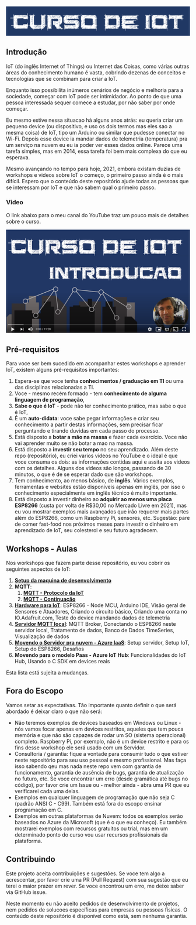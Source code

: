 ![curso](Imagens/banner.png)

## Introdução 
IoT (do inglês Internet of Things) ou Internet das Coisas, como várias outras áreas do conhecimento humano é vasta, cobrindo dezenas de conceitos e tecnologias que se combinam para criar a IoT.

Enquanto isso possibilita inúmeros cenários de negócio e melhoria para a sociedade, começar com IoT pode ser  intimidador. Ao ponto de que uma pessoa interessada sequer comece a estudar, por não saber por onde começar. 

Eu mesmo estive nessa situacao há alguns anos atrás: eu queria criar um pequeno device (ou dispositivo, e uso os dois termos mas eles sao a mesma coisa) de IoT, tipo um Arduino ou similar que pudesse conectar no Wi-Fi. Depois esse device ia mandar dados de telemetria (temperatura) pra um serviço na nuvem eu eu ia poder ver esses dados online. Parece uma tarefa simples, mas em 2014, essa tarefa foi bem mais complexa do que eu esperava. 

Mesmo avançando no tempo para hoje, 2021, embora existam duzias de workshops e videos sobre IoT o começo, o primeiro passo ainda é o mais difícil. Espero que o conteúdo deste repositório ajude todas as pessoas que se interessam por IoT e que não sabem qual o primeiro passo.

### Video

O link abaixo para o meu canal do YouTube traz um pouco mais de detalhes sobre o curso.

[![Setup](Imagens/intro.png)](https://youtu.be/ItrVKlmpxF0)

## Pré-requisitos

Para voce ser bem sucedido em acompanhar estes workshops e aprender IoT, existem alguns pré-requisitos importantes:

1. Espera-se que voce tenha **conhecimentos / graduação em TI** ou uma das disciplinas relacionadas a TI.
2. Voce - mesmo recém formado - tem **conhecimento de alguma linguagem de programação**,
3. **Sabe o que é IoT** - pode não ter conhecimento prático, mas sabe o que é IoT,
4. É um **auto-didata**: voce sabe pegar informações e criar seu conhecimento a partir destas informações, sem precisar ficar perguntando e tirando duvidas em cada passo do processo. 
5. Está disposto a **botar a mão na massa** e fazer cada exercício. Voce não vai aprender muito se não botar a mao na massa.
6. Está disposto a **investir seu tempo** no seu aprendizado. Além deste repo (repositório), eu criei varios videos no YouTube e o ideal é que voce consuma os dois: as informações contidas aqui e assita aos videos com os detalhes. Alguns dos videos são longos, passando de 30 minutos, o que é de se esperar dado que são workshops.
7. Tem conhecimento, ao menos básico, de **inglês**. Vários exemplos, ferramentas e websites estão disponíveis apenas em inglês, por isso o conhecimento especialmente em inglês técnico é muito importante.
8. Está disposto a investir dinheiro ao **adquirir ao menos uma placa ESP8266** (custa por volta de R$30,00 no Mercado Livre em 2021), mas eu vou mostrar exemplos mais avançados que irão requerer mais partes além do ESP8266, como um Raspberry Pi, sensores, etc. Sugestão: pare de comer fast-food nos próximos meses para investir o dinheiro em aprendizado de IoT, seu colesterol e seu futuro agradecem.

## Workshops - Aulas

Nos workshops que fazem parte desse repositório, eu vou cobrir os seguintes aspectos de IoT:

1. [**Setup da maquina de desenvolvimento**](setup.md)
2. **MQTT**:
    1. [**MQTT - Protocolo da IoT**](mqtt.md)
    1. [**MQTT - Continuação**](mqtt2.md)
3. [**Hardware para IoT**](devices.md): ESP8266 - Node MCU, Arduino IDE, Visão geral de Sensores e Atuadores, Criando o circuito básico, Criando uma conta no IO.Adafruit.com, Teste do device mandando dados de telemetria
4. [**Servidor MQTT local**](local.md): MQTT Broker, Conectando o ESP8266 neste servidor local, Tratamento de dados, Banco de Dados TimeSeries, Visualização de dados
5. [**Movendo o Servidor pra nuvem - Azure IaaS**](iaas.md): Setup servidor, Setup IoT, Setup do ESP8266, Desafios
6. **Movendo para o modelo Paas - Azure IoT Hub**: Funcionalidades do IoT Hub, Usando o C SDK em devices reais

Esta lista está sujeita a mudanças.

## Fora do Escopo

Vamos setar as expectativas. Tão importante quanto definir o que será abordado é deixar claro o que não será:

- Não teremos exemplos de devices baseados em Windows ou Linux - nós vamos focar apenas em devices restritos, aqueles que tem pouca memória e que não são capazes de rodar um SO (sistema operacional) completo. Raspberry Pi, por exemplo, não é um device restrito e para os fins desse workshop ele será usado com um Servidor.
- Consultoria / garantia: fique a vontade para consumir tudo o que estiver neste repositório para seu uso pessoal e mesmo profissional. Mas faça isso sabendo qeu mas nada neste repo vem com garantia de funcionamento, garantia de ausência de bugs, garantia de atualização no futuro, etc. Se voce encontrar um erro (desde gramática até bugs no código), por favor crie um Issue ou - melhor ainda - abra uma PR que eu verificarei cada uma delas.
- Exemplos em qualquer linguagem de programação que não seja C (padrão ANSI C - C99). Também está fora do escopo ensinar programação em C.
- Exemplos em outras plataformas de Nuvem: todos os exemplos serão baseados no Azure da Microsoft (que é o que eu conheço). Eu também mostrarei exemplos com recursos gratuitos ou trial, mas em um determinado ponto do curso vou usar recursos profissionais da plataforma.

## Contribuindo

Este projeto aceita contribuições e sugestões. Se voce tem algo a acrescentar, por favor crie uma PR (Pull Request) com sua sugestão que eu terei o maior prazer em rever. Se voce encontrou um erro, me deixe saber via GitHub issue.

Neste momento eu não aceito pedidos de desenvolvimento de projetos, nem pedidos de solucoes específicas para empresas ou pessoas físicas. O conteúdo deste repositório é disponível como está, sem nenhuma garantia.
